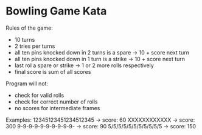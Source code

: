# Bowling Game Kata
Rules of the game:
- 10 turns
- 2 tries per turns
- all ten pins knocked down in 2 turns is a spare -> 10 + score next turn
- all ten pins knocked down in 1 turn is a strike -> 10 + score next turn
- last rol a spare or strike -> 1 or 2 more rolls respectively
- final score is sum of all scores

Program will not:
- check for valid rolls
- check for correct number of rolls
- no scores for intermediate frames

Examples:
12345123451234512345 -> score: 60
XXXXXXXXXXXX -> score: 300
9-9-9-9-9-9-9-9-9-9- -> score: 90
5/5/5/5/5/5/5/5/5/5/5 -> score: 150